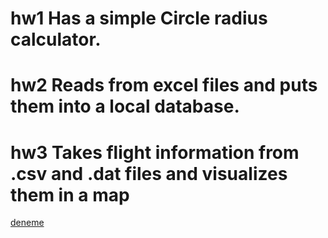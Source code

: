 # hw1 Has a simple Circle radius calculator.

# hw2 Reads from excel files and puts them into a local database.

# hw3 Takes flight information from .csv and .dat files and visualizes them in a map

[deneme](hw3/maps/before_covid.png?raw=true)